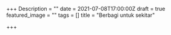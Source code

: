 +++
Description = ""
date = 2021-07-08T17:00:00Z
draft = true
featured_image = ""
tags = []
title = "Berbagi untuk sekitar"

+++
